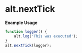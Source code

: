 # alt.nextTick

**Example Usage**

```js
function logger() {
    alt.log('This was executed');
}
alt.nextTick(logger);
```
